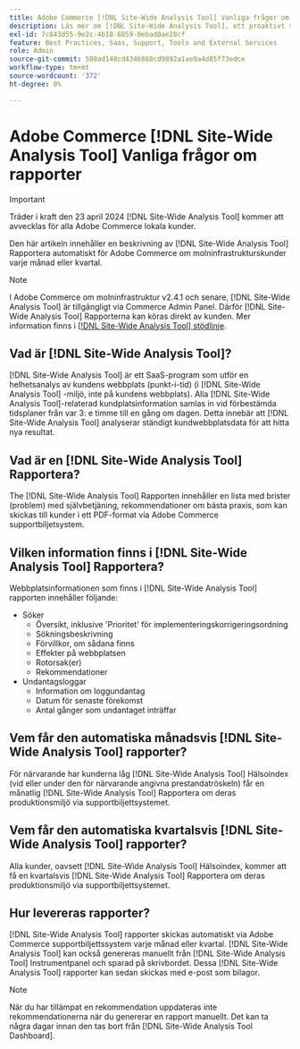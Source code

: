 ```yaml
---
title: Adobe Commerce [!DNL Site-Wide Analysis Tool] Vanliga frågor om rapporter
description: Läs mer om [!DNL Site-Wide Analysis Tool], ett proaktivt självbetjäningsverktyg och en central lagringsplats som innehåller detaljerade systeminsikter och rekommendationer för att säkerställa säkerheten och användbarheten för din Adobe Commerce-installation.
exl-id: 7c843d55-9e2c-4b18-8859-0ebad0ae28cf
feature: Best Practices, Saas, Support, Tools and External Services
role: Admin
source-git-commit: 580ad148cd4346868cd9892a1ae9a4d85f73edce
workflow-type: tm+mt
source-wordcount: '372'
ht-degree: 0%

---
```


# Adobe Commerce [!DNL Site-Wide Analysis Tool] Vanliga frågor om rapporter

>[!IMPORTANT]
>
>Träder i kraft den 23 april 2024 [!DNL Site-Wide Analysis Tool] kommer att avvecklas för alla Adobe Commerce lokala kunder.

Den här artikeln innehåller en beskrivning av [!DNL Site-Wide Analysis Tool] Rapportera automatiskt för Adobe Commerce om molninfrastrukturskunder varje månad eller kvartal.

>[!NOTE]
>
>I Adobe Commerce om molninfrastruktur v2.4.1 och senare, [!DNL Site-Wide Analysis Tool] är tillgängligt via Commerce Admin Panel. Därför [!DNL Site-Wide Analysis Tool] Rapporterna kan köras direkt av kunden. Mer information finns i [[!DNL Site-Wide Analysis Tool] stödlinje](https://experienceleague.adobe.com/docs/commerce-operations/tools/site-wide-analysis-tool/access.html).

## Vad är [!DNL Site-Wide Analysis Tool]?

[!DNL Site-Wide Analysis Tool] är ett SaaS-program som utför en helhetsanalys av kundens webbplats (punkt-i-tid) (i [!DNL Site-Wide Analysis Tool] -miljö, inte på kundens webbplats). Alla [!DNL Site-Wide Analysis Tool]-relaterad kundplatsinformation samlas in vid förbestämda tidsplaner från var 3: e timme till en gång om dagen. Detta innebär att [!DNL Site-Wide Analysis Tool] analyserar ständigt kundwebbplatsdata för att hitta nya resultat.

## Vad är en [!DNL Site-Wide Analysis Tool] Rapportera?

The [!DNL Site-Wide Analysis Tool] Rapporten innehåller en lista med brister (problem) med självbetjäning, rekommendationer om bästa praxis, som kan skickas till kunder i ett PDF-format via Adobe Commerce supportbiljetsystem.

## Vilken information finns i [!DNL Site-Wide Analysis Tool] Rapportera?

Webbplatsinformationen som finns i [!DNL Site-Wide Analysis Tool] rapporten innehåller följande:

* Söker
   * Översikt, inklusive &#39;Prioritet&#39; för implementeringskorrigeringsordning
   * Sökningsbeskrivning
   * Förvillkor, om sådana finns
   * Effekter på webbplatsen
   * Rotorsak(er)
   * Rekommendationer
* Undantagsloggar
   * Information om loggundantag
   * Datum för senaste förekomst
   * Antal gånger som undantaget inträffar

## Vem får den automatiska månadsvis [!DNL Site-Wide Analysis Tool] rapporter?

För närvarande har kunderna låg [!DNL Site-Wide Analysis Tool] Hälsoindex (vid eller under den för närvarande angivna prestandatröskeln) får en månatlig [!DNL Site-Wide Analysis Tool] Rapportera om deras produktionsmiljö via supportbiljettsystemet.

## Vem får den automatiska kvartalsvis [!DNL Site-Wide Analysis Tool] rapporter?

Alla kunder, oavsett [!DNL Site-Wide Analysis Tool] Hälsoindex, kommer att få en kvartalsvis [!DNL Site-Wide Analysis Tool] Rapportera om deras produktionsmiljö via supportbiljettsystemet.

## Hur levereras rapporter?

[!DNL Site-Wide Analysis Tool] rapporter skickas automatiskt via Adobe Commerce supportbiljettssystem varje månad eller kvartal. [!DNL Site-Wide Analysis Tool] kan också genereras manuellt från [!DNL Site-Wide Analysis Tool] Instrumentpanel och sparad på skrivbordet. Dessa [!DNL Site-Wide Analysis Tool] rapporter kan sedan skickas med e-post som bilagor.

>[!NOTE]
>
>När du har tillämpat en rekommendation uppdateras inte rekommendationerna när du genererar en rapport manuellt. Det kan ta några dagar innan den tas bort från [!DNL Site-Wide Analysis Tool Dashboard].
